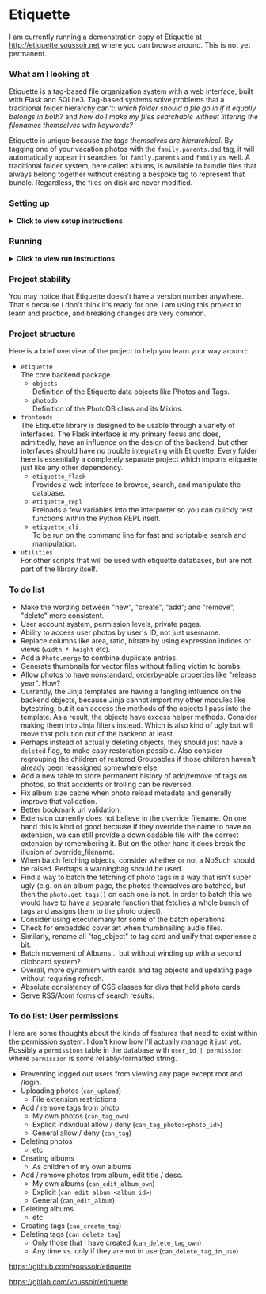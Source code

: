 Etiquette
=========

I am currently running a demonstration copy of Etiquette at http://etiquette.voussoir.net where you can browse around. This is not yet permanent.

### What am I looking at

Etiquette is a tag-based file organization system with a web interface, built with Flask and SQLite3. Tag-based systems solve problems that a traditional folder hierarchy can't: *which folder should a file go in if it equally belongs in both?* and *how do I make my files searchable without littering the filenames themselves with keywords?*

Etiquette is unique because *the tags themselves are hierarchical*. By tagging one of your vacation photos with the `family.parents.dad` tag, it will automatically appear in searches for `family.parents` and `family` as well. A traditional folder system, here called albums, is available to bundle files that always belong together without creating a bespoke tag to represent that bundle. Regardless, the files on disk are never modified.

### Setting up

<details><summary><strong>Click to view setup instructions</strong></summary>
I have not made a setup.py yet. So I use a filesystem junction / symlink to make etiquette appear in my python lib folder.

<details><summary><strong>Setting up via symlink</strong></summary>

- The repository you're looking at right now is `D:\Git\Etiquette` or `/Git/Etiquette`. The toplevel `etiquette` folder is the main package. We want this package to be a child of our existing lib directory.
- The easiest way to find your lib path is `python -c "import os; print(os)"`.
- Make the junction or symlink:

  Windows: `mklink /J fakepath realpath`  
  for example `mklink /J "C:\Python36\Lib\etiquette" "D:\Git\Etiquette\etiquette"`

  Linux: `ln --symbolic realpath fakepath`  
  for example `ln --symbolic "/Git/Etiquette/etiquette" "/usr/local/lib/python3.6/etiquette"`

- Run `python -c "import etiquette; print(etiquette)"` to confirm.

</details>

<details><summary><strong>Setting up via pythonpath</strong></summary>

- The repository you're looking at right now is `D:\Git\Etiquette` or `/Git/Etiquette`. The toplevel `etiquette` folder is the main package.
- The PYTHONPATH environment variable contains a list of directories that *contain* the packages you need to import, not the packages themselves. Therefore we want to add the repository's path, because it contains the package.
- Set the pythonpath:

  Windows: `set "PYTHONPATH=%PYTHONPATH%;D:\Git\Etiquette"`  
  Note the semicolon to delimit paths.  
  This only applies to the current cmd session. To make it permanent, use Windows's Environment Variable editor or the `setx` command. The editor is easier to use.

  Linux: `PYTHONPATH="$PYTHONPATH:/Git/Etiquette"`  
  Note the colon to delimit paths.  
  This only applies to the current terminal session. To make it permanent, add the export to your bashrc.

- Run `echo %PYTHONPATH%` or `echo $PYTHONPATH` to confirm.
- Close your terminal and re-open it so that it uses the new environment variables.
- Run `python -c "import etiquette; print(etiquette)"` to confirm.

</details>
</details>

### Running

<details><summary><strong>Click to view run instructions</strong></summary>
<details><summary><strong>Running Flask locally</strong></summary>

- Run `python etiquette_flask_dev.py [port]` to launch the flask server. Port defaults to 5000 if not provided.
- Note: Do not `cd` into the frontends folder. Stay wherever you want the photodb to be created, and start the frontend by specifying full file path of the launch file.

      Windows:
      D:\somewhere> python D:\Git\Etiquette\frontends\etiquette_flask\etiquette_flask_dev.py 5001

      Linux:
      /somewhere $ python /Git/Etiquette/frontends/etiquette_flask/etiquette_flask_dev.py 5001

- In practice, I have a shortcut file on my PATH which runs this command.

</details>

<details><summary><strong>Running Flask with Gunicorn</strong></summary>

1. Use the PYTHONPATH technique to make both `etiquette` and the flask `backend` importable. Symlinking into the lib is not as convenient here because the server relies on the static files and jinja templates relative to the code's location.

   Remember that the Pythonpath points to directories that *contain* the packages you need to import, not to the packages themselves. Therefore we point to the etiquette and etiquette_flask repositories.

       PYTHONPATH="$PYTHONPATH:/Git/Etiquette:/Git/Etiquette/frontends/etiquette_flask

2. To run non-daemonized, on a specific port, with logging to the terminal, use:

       gunicorn etiquette_flask_prod:site --bind "0.0.0.0:PORT" --access-logfile "-"

</details>

<details><summary><strong>Running Etiquette REPL</strong></summary>

- Run `python -i etiquette_repl.py` to launch the Python interpreter with the PhotoDB pre-loaded into a variable called `P`. Try things like `P.new_photo` or `P.digest_directory`.
- Note: Do not `cd` into the frontends folder. Stay wherever you want the photodb to be created, and start the frontend by specifying full file path of the launch file.

      Windows:
      D:\somewhere> python -i D:\Git\Etiquette\frontends\etiquette_repl.py

      Linux:
      /somewhere $ python -i /Git/Etiquette/frontends/etiquette_repl.py

- In practice, I have a shortcut file on my PATH which runs this command.

</details>

<details><summary><strong>Running Etiquette CLI</strong></summary>

- Run `python -i etiquette_cli.py` to launch the script.
- Note: Do not `cd` into the frontends folder. Stay wherever you want the photodb to be created, and start the frontend by specifying full file path of the launch file.

      Windows:
      D:\somewhere> python D:\Git\Etiquette\frontends\etiquette_cli.py

      Linux:
      /somewhere $ python /Git/Etiquette/frontends/etiquette_cli.py

- In practice, I have a shortcut file on my PATH which runs this command.

</details>

</details>

### Project stability

You may notice that Etiquette doesn't have a version number anywhere. That's because I don't think it's ready for one. I am using this project to learn and practice, and breaking changes are very common.

### Project structure

Here is a brief overview of the project to help you learn your way around:

- `etiquette`  
    The core backend package.
    - `objects`  
        Definition of the Etiquette data objects like Photos and Tags.
    - `photodb`  
        Definition of the PhotoDB class and its Mixins.
- `frontends`  
    The Etiquette library is designed to be usable through a variety of interfaces. The Flask interface is my primary focus and does, admittedly, have an influence on the design of the backend, but other interfaces should have no trouble integrating with Etiquette. Every folder here is essentially a completely separate project which imports etiquette just like any other dependency.
    - `etiquette_flask`  
        Provides a web interface to browse, search, and manipulate the database.
    - `etiquette_repl`  
        Preloads a few variables into the interpreter so you can quickly test functions within the Python REPL itself.
    - `etiquette_cli`  
        To be run on the command line for fast and scriptable search and manipulation.
- `utilities`  
    For other scripts that will be used with etiquette databases, but are not part of the library itself.

### To do list
- Make the wording between "new", "create", "add"; and "remove", "delete" more consistent.
- User account system, permission levels, private pages.
- Ability to access user photos by user's ID, not just username.
- Replace columns like area, ratio, bitrate by using expression indices or views (`width * height` etc).
- Add a `Photo.merge` to combine duplicate entries.
- Generate thumbnails for vector files without falling victim to bombs.
- Allow photos to have nonstandard, orderby-able properties like "release year". How?
- Currently, the Jinja templates are having a tangling influence on the backend objects, because Jinja cannot import my other modules like bytestring, but it can access the methods of the objects I pass into the template. As a result, the objects have excess helper methods. Consider making them into Jinja filters instead. Which is also kind of ugly but will move that pollution out of the backend at least.
- Perhaps instead of actually deleting objects, they should just have a `deleted` flag, to make easy restoration possible. Also consider regrouping the children of restored Groupables if those children haven't already been reassigned somewhere else.
- Add a new table to store permanent history of add/remove of tags on photos, so that accidents or trolling can be reversed.
- Fix album size cache when photo reload metadata and generally improve that validation.
- Better bookmark url validation.
- Extension currently does not believe in the override filename. On one hand this is kind of good because if they override the name to have no extension, we can still provide a downloadable file with the correct extension by remembering it. But on the other hand it does break the illusion of override_filename.
- When batch fetching objects, consider whether or not a NoSuch should be raised. Perhaps a warningbag should be used.
- Find a way to batch the fetching of photo tags in a way that isn't super ugly (e.g. on an album page, the photos themselves are batched, but then the `photo.get_tags()` on each one is not. In order to batch this we would have to have a separate function that fetches a whole bunch of tags and assigns them to the photo object).
- Consider using executemany for some of the batch operations.
- Check for embedded cover art when thumbnailing audio files.
- Similarly, rename all "tag_object" to tag card and unify that experience a bit.
- Batch movement of Albums... but without winding up with a second clipboard system?
- Overall, more dynamism with cards and tag objects and updating page without requiring refresh.
- Absolute consistency of CSS classes for divs that hold photo cards.
- Serve RSS/Atom forms of search results.

### To do list: User permissions
Here are some thoughts about the kinds of features that need to exist within the permission system. I don't know how I'll actually manage it just yet. Possibly a `permissions` table in the database with `user_id | permission` where `permission` is some reliably-formatted string.

- Preventing logged out users from viewing any page except root and /login.
- Uploading photos (`can_upload`)
    - File extension restrictions
- Add / remove tags from photo
    - My own photos (`can_tag_own`)
    - Explicit individual allow / deny (`can_tag_photo:<photo_id>`)
    - General allow / deny (`can_tag`)
- Deleting photos
    - etc
- Creating albums
    - As children of my own albums
- Add / remove photos from album, edit title / desc.
    - My own albums (`can_edit_album_own`)
    - Explicit (`can_edit_album:<album_id>`)
    - General (`can_edit_album`)
- Deleting albums
    - etc
- Creating tags (`can_create_tag`)
- Deleting tags (`can_delete_tag`)
    - Only those that I have created (`can_delete_tag_own`)
    - Any time vs. only if they are not in use (`can_delete_tag_in_use`)

https://github.com/voussoir/etiquette

https://gitlab.com/voussoir/etiquette
